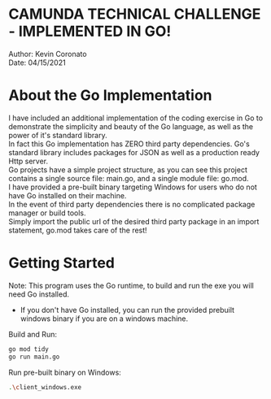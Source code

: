 # CAMUNDA TECHNICAL CHALLENGE - IMPLEMENTED IN GO!
Author: Kevin Coronato<br>
Date: 04/15/2021
<br>

# About the Go Implementation
I have included an additional implementation of the coding exercise in Go to demonstrate the simplicity and beauty of the Go language,
 as well as the power of it's standard library.<br>
In fact this Go implementation has ZERO third party dependencies.  Go's standard library includes packages for JSON as well as a production ready Http server.<br>
Go projects have a simple project structure, as you can see this project contains a single source file: main.go, and a single module file: go.mod.<br>
I have provided a pre-built binary targeting Windows for users who do not have Go installed on their machine.<br>
In the event of third party dependencies there is no complicated package manager or build tools.<br>
Simply import the public url of the desired third party package in an import statement, go.mod takes care of the rest!

# Getting Started
Note: This program uses the Go runtime, to build and run the exe you will need Go installed.
- If you don't have Go installed, you can run the provided prebuilt windows binary if you are on a windows machine.

Build and Run:

```bash
go mod tidy
go run main.go
```

Run pre-built binary on Windows:
```bash
.\client_windows.exe
```
